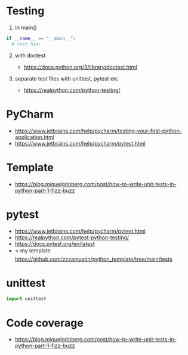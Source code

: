 # Testing


1. In main()
```python
if __name__ == "__main__":
  # test hier
```

2. with doctest
    * https://docs.python.org/3/library/doctest.html

3. separate test files with unittest, pytest  etc
    * https://realpython.com/python-testing/

# PyCharm
* https://www.jetbrains.com/help/pycharm/testing-your-first-python-application.html
* https://www.jetbrains.com/help/pycharm/pytest.html

# Template
* https://blog.miguelgrinberg.com/post/how-to-write-unit-tests-in-python-part-1-fizz-buzz

# pytest
* https://www.jetbrains.com/help/pycharm/pytest.html
* https://realpython.com/pytest-python-testing/
* https://docs.pytest.org/en/latest
* :star: my template https://github.com/zzzamyatin/python_template/tree/main/tests

# unittest
```python
import unittest


```

# Code coverage
* https://blog.miguelgrinberg.com/post/how-to-write-unit-tests-in-python-part-1-fizz-buzz
